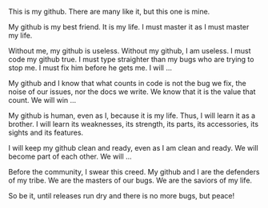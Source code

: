 This is my github. There are many like it, but this one is mine.

My github is my best friend.
It is my life. 
I must master it as I must master my life.

Without me, my github is useless. 
Without my github, I am useless. 
I must code my github true. 
I must type straighter than my bugs who are trying to stop me. 
I must fix him before he gets me. I will ...

My github and I know that what counts in code is not the bug we fix, the noise of our issues, nor the docs we write. 
We know that it is the value that count. We will win ...

My github is human, even as I, because it is my life. 
Thus, I will learn it as a brother. 
I will learn its weaknesses, its strength, its parts, its accessories, its sights and its features. 

I will keep my github clean and ready, even as I am clean and ready. 
We will become part of each other. We will ...

Before the community, I swear this creed. 
My github and I are the defenders of my tribe. 
We are the masters of our bugs. 
We are the saviors of my life.

So be it, until releases run dry and there is no more bugs, but peace!
